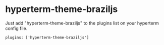 # hyperterm-theme-braziljs
Just add "hyperterm-theme-braziljs" to the plugins list on your hyperterm config file.

```
plugins: ['hyperterm-theme-braziljs']
```
